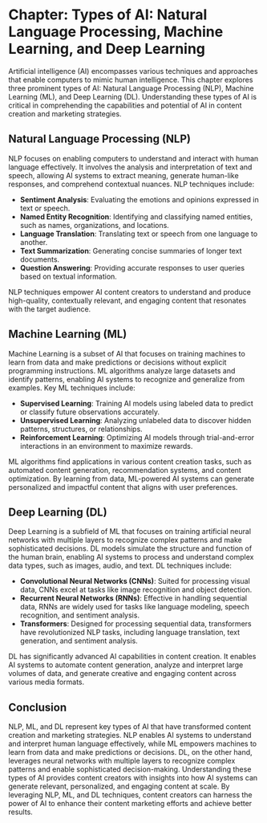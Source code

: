 Chapter: Types of AI: Natural Language Processing, Machine Learning, and Deep Learning
======================================================================================

Artificial intelligence (AI) encompasses various techniques and approaches that enable computers to mimic human intelligence. This chapter explores three prominent types of AI: Natural Language Processing (NLP), Machine Learning (ML), and Deep Learning (DL). Understanding these types of AI is critical in comprehending the capabilities and potential of AI in content creation and marketing strategies.

Natural Language Processing (NLP)
---------------------------------

NLP focuses on enabling computers to understand and interact with human language effectively. It involves the analysis and interpretation of text and speech, allowing AI systems to extract meaning, generate human-like responses, and comprehend contextual nuances. NLP techniques include:

* **Sentiment Analysis**: Evaluating the emotions and opinions expressed in text or speech.
* **Named Entity Recognition**: Identifying and classifying named entities, such as names, organizations, and locations.
* **Language Translation**: Translating text or speech from one language to another.
* **Text Summarization**: Generating concise summaries of longer text documents.
* **Question Answering**: Providing accurate responses to user queries based on textual information.

NLP techniques empower AI content creators to understand and produce high-quality, contextually relevant, and engaging content that resonates with the target audience.

Machine Learning (ML)
---------------------

Machine Learning is a subset of AI that focuses on training machines to learn from data and make predictions or decisions without explicit programming instructions. ML algorithms analyze large datasets and identify patterns, enabling AI systems to recognize and generalize from examples. Key ML techniques include:

* **Supervised Learning**: Training AI models using labeled data to predict or classify future observations accurately.
* **Unsupervised Learning**: Analyzing unlabeled data to discover hidden patterns, structures, or relationships.
* **Reinforcement Learning**: Optimizing AI models through trial-and-error interactions in an environment to maximize rewards.

ML algorithms find applications in various content creation tasks, such as automated content generation, recommendation systems, and content optimization. By learning from data, ML-powered AI systems can generate personalized and impactful content that aligns with user preferences.

Deep Learning (DL)
------------------

Deep Learning is a subfield of ML that focuses on training artificial neural networks with multiple layers to recognize complex patterns and make sophisticated decisions. DL models simulate the structure and function of the human brain, enabling AI systems to process and understand complex data types, such as images, audio, and text. DL techniques include:

* **Convolutional Neural Networks (CNNs)**: Suited for processing visual data, CNNs excel at tasks like image recognition and object detection.
* **Recurrent Neural Networks (RNNs)**: Effective in handling sequential data, RNNs are widely used for tasks like language modeling, speech recognition, and sentiment analysis.
* **Transformers**: Designed for processing sequential data, transformers have revolutionized NLP tasks, including language translation, text generation, and sentiment analysis.

DL has significantly advanced AI capabilities in content creation. It enables AI systems to automate content generation, analyze and interpret large volumes of data, and generate creative and engaging content across various media formats.

Conclusion
----------

NLP, ML, and DL represent key types of AI that have transformed content creation and marketing strategies. NLP enables AI systems to understand and interpret human language effectively, while ML empowers machines to learn from data and make predictions or decisions. DL, on the other hand, leverages neural networks with multiple layers to recognize complex patterns and enable sophisticated decision-making. Understanding these types of AI provides content creators with insights into how AI systems can generate relevant, personalized, and engaging content at scale. By leveraging NLP, ML, and DL techniques, content creators can harness the power of AI to enhance their content marketing efforts and achieve better results.
